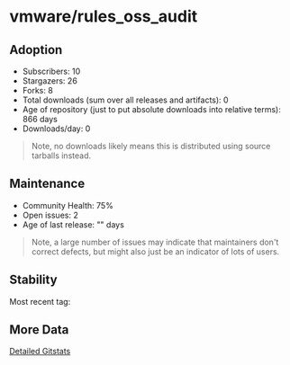 # vmware/rules_oss_audit

## Adoption

- Subscribers: 10
- Stargazers: 26
- Forks: 8
- Total downloads (sum over all releases and artifacts): 0
- Age of repository (just to put absolute downloads into relative terms): 866 days
- Downloads/day: 0

> Note, no downloads likely means this is distributed using source tarballs instead.

## Maintenance

- Community Health: 75%
- Open issues: 2
- Age of last release: "<No Releases>" days

> Note, a large number of issues may indicate that maintainers don't correct defects, but might also
> just be an indicator of lots of users.

## Stability

Most recent tag: 

## More Data

[Detailed Gitstats](/bazel-catalog/gitstats/vmware/rules_oss_audit)

